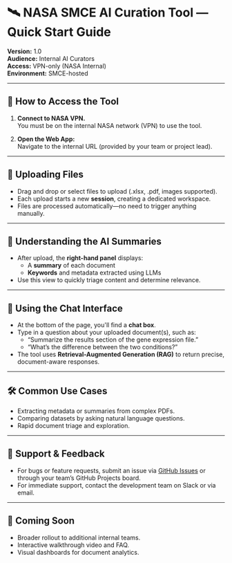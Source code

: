 # 🛰️ NASA SMCE AI Curation Tool — Quick Start Guide

**Version:** 1.0  
**Audience:** Internal AI Curators  
**Access:** VPN-only (NASA Internal)  
**Environment:** SMCE-hosted

---

## 🔐 How to Access the Tool

1. **Connect to NASA VPN.**  
   You must be on the internal NASA network (VPN) to use the tool.

2. **Open the Web App:**  
   Navigate to the internal URL (provided by your team or project lead).

---

## 📂 Uploading Files

- Drag and drop or select files to upload (.xlsx, .pdf, images supported).
- Each upload starts a new **session**, creating a dedicated workspace.
- Files are processed automatically—no need to trigger anything manually.

---

## 🤖 Understanding the AI Summaries

- After upload, the **right-hand panel** displays:
  - A **summary** of each document
  - **Keywords** and metadata extracted using LLMs
- Use this view to quickly triage content and determine relevance.

---

## 💬 Using the Chat Interface

- At the bottom of the page, you'll find a **chat box**.
- Type in a question about your uploaded document(s), such as:
  - “Summarize the results section of the gene expression file.”
  - “What’s the difference between the two conditions?”
- The tool uses **Retrieval-Augmented Generation (RAG)** to return precise, document-aware responses.

---

## 🛠️ Common Use Cases

- Extracting metadata or summaries from complex PDFs.
- Comparing datasets by asking natural language questions.
- Rapid document triage and exploration.

---

## 📌 Support & Feedback

- For bugs or feature requests, submit an issue via [GitHub Issues](../issues) or through your team’s GitHub Projects board.
- For immediate support, contact the development team on Slack or via email.

---

## 🧪 Coming Soon

- Broader rollout to additional internal teams.
- Interactive walkthrough video and FAQ.
- Visual dashboards for document analytics.
